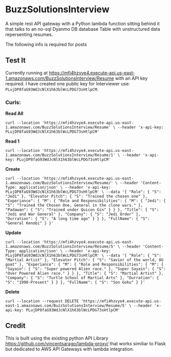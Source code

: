 # BuzzSolutionsInterview
A simple rest API gateway with a Python lambda function sitting behind it that talks to an no-sql Dyanmo DB database Table with unstructured data repersenting resumes.

The following info is required for posts

## Test It
Currently running at https://mfi4hzvye4.execute-api.us-east-1.amazonaws.com/BuzzSolutionsInterview/Resume with an API key required.
I have created one public key for Interviewer use: `PLujDP8faG93WdJcNlX1h63blWcLPDG73sHtlpCM`.
### Curls:

**Read All**

`
curl --location 'https://mfi4hzvye4.execute-api.us-east-1.amazonaws.com/BuzzSolutionsInterview/Resume' \
--header 'x-api-key: PLujDP8faG93WdJcNlX1h63blWcLPDG73sHtlpCM'
`

**Read 1**

`
curl --location 'https://mfi4hzvye4.execute-api.us-east-1.amazonaws.com/BuzzSolutionsInterview/Resume/1' \
--header 'x-api-key: PLujDP8faG93WdJcNlX1h63blWcLPDG73sHtlpCM'
`

**Create**

`
curl --location 'https://mfi4hzvye4.execute-api.us-east-1.amazonaws.com/BuzzSolutionsInterview/Resume/' \
--header 'Content-Type: application/json' \
--header 'x-api-key: PLujDP8faG93WdJcNlX1h63blWcLPDG73sHtlpCM' \
--data '{
    "Role": {
        "S": "Jedi"
    },
    "Elevator Pitch": {
        "S": "Trained the chosen one"
    },
    "Experiance": {
        "M": {
            "Role and Responsibilities": {
                "M": {
                    "Jedi": {
                        "S": "Trained the Chosen One, General in the clone wars."
                    },
                    "Padawan": {
                        "S": "Trained under Quicon Gin"
                    }
                }
            },
            "Title": {
                "S": "Jedi and War General"
            },
            "Company": {
                "S": "Jedi Order"
            },
            "Durration": {
                "S": "A long time ago"
            }
        }
    },
    "FullName": {
        "S": "General Kenobi"
    }
}'
`

**Update**

`
curl --location 'https://mfi4hzvye4.execute-api.us-east-1.amazonaws.com/BuzzSolutionsInterview/Resume/5' \
--header 'Content-Type: application/json' \
--header 'x-api-key: PLujDP8faG93WdJcNlX1h63blWcLPDG73sHtlpCM' \
--data '{
    "Role": {
        "S": "Martial Artist"
    },
    "Elevator Pitch": {
        "S": "Savior of the world, OG goat"
    },
    "Experiance": {
        "M": {
            "Role and Responsibilities": {
                "M": {
                    "Sayain": {
                        "S": "Super powered Alien race."
                    },
                    "Super Sayain": {
                        "S": "Over Powered Alien race."
                    }
                }
            },
            "Title": {
                "S": "Martial Artist"
            },
            "Company": {
                "S": "Turtle School of Martial Arts"
            },
            "Durration": {
                "S": "1990-Present"
            }
        }
    },
    "FullName": {
        "S": "Son Goku"
    }
}'
`

**Delete**

`
curl --location --request DELETE 'https://mfi4hzvye4.execute-api.us-east-1.amazonaws.com/BuzzSolutionsInterview/Resume/5' \
--header 'x-api-key: PLujDP8faG93WdJcNlX1h63blWcLPDG73sHtlpCM'
`


## Credit 
This is built using the existing python API Library https://github.com/vincentsarago/lambda-proxy/ that works similiar to Flask but dedicated to AWS API Gateways with lambda integration.
